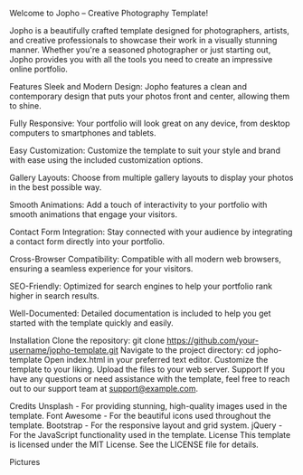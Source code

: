 Welcome to Jopho – Creative Photography Template!


Jopho is a beautifully crafted template designed for photographers, artists, and creative professionals to showcase their work in a visually stunning manner. Whether you're a seasoned photographer or just starting out, Jopho provides you with all the tools you need to create an impressive online portfolio.

Features
Sleek and Modern Design: Jopho features a clean and contemporary design that puts your photos front and center, allowing them to shine.

Fully Responsive: Your portfolio will look great on any device, from desktop computers to smartphones and tablets.

Easy Customization: Customize the template to suit your style and brand with ease using the included customization options.

Gallery Layouts: Choose from multiple gallery layouts to display your photos in the best possible way.

Smooth Animations: Add a touch of interactivity to your portfolio with smooth animations that engage your visitors.

Contact Form Integration: Stay connected with your audience by integrating a contact form directly into your portfolio.

Cross-Browser Compatibility: Compatible with all modern web browsers, ensuring a seamless experience for your visitors.

SEO-Friendly: Optimized for search engines to help your portfolio rank higher in search results.

Well-Documented: Detailed documentation is included to help you get started with the template quickly and easily.

Installation
Clone the repository: git clone https://github.com/your-username/jopho-template.git
Navigate to the project directory: cd jopho-template
Open index.html in your preferred text editor.
Customize the template to your liking.
Upload the files to your web server.
Support
If you have any questions or need assistance with the template, feel free to reach out to our support team at support@example.com.

Credits
Unsplash - For providing stunning, high-quality images used in the template.
Font Awesome - For the beautiful icons used throughout the template.
Bootstrap - For the responsive layout and grid system.
jQuery - For the JavaScript functionality used in the template.
License
This template is licensed under the MIT License. See the LICENSE file for details.


Pictures
